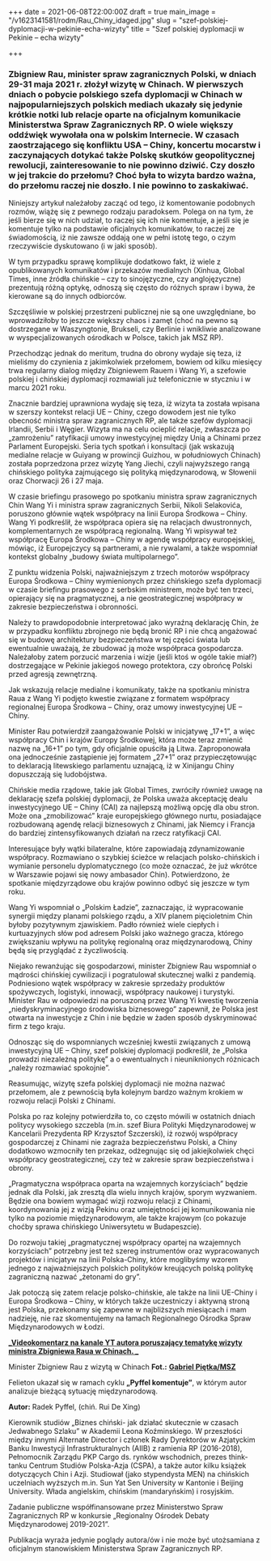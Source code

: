 +++
date = 2021-06-08T22:00:00Z
draft = true
main_image = "/v1623141581/rodm/Rau_Chiny_idaged.jpg"
slug = "szef-polskiej-dyplomacji-w-pekinie-echa-wizyty"
title = "Szef polskiej dyplomacji w Pekinie – echa wizyty"

+++
### **Zbigniew Rau, minister spraw zagranicznych Polski, w dniach 29-31 maja 2021 r. złożył wizytę w Chinach. W pierwszych dniach o pobycie polskiego szefa dyplomacji w Chinach w najpopularniejszych polskich mediach ukazały się jedynie krótkie notki lub relacje oparte na oficjalnym komunikacie Ministerstwa Spraw Zagranicznych RP. O wiele większy oddźwięk wywołała ona w polskim Internecie. W czasach zaostrzającego się konfliktu USA – Chiny, koncertu mocarstw i zaczynających dotykać także Polskę skutków geopolitycznej rewolucji, zainteresowanie to nie powinno dziwić. Czy doszło w jej trakcie do przełomu? Choć była to wizyta bardzo ważna, do przełomu raczej nie doszło. I nie powinno to zaskakiwać.**

Niniejszy artykuł należałoby zacząć od tego, iż komentowanie podobnych rozmów, wiążę się z pewnego rodzaju paradoksem. Polega on na tym, że jeśli bierze się w nich udział, to raczej się ich nie komentuje, a jeśli się je komentuje tylko na podstawie oficjalnych komunikatów, to raczej ze świadomością, iż nie zawsze oddają one w pełni istotę tego, o czym rzeczywiście dyskutowano (i w jaki sposób).

W tym przypadku sprawę komplikuje dodatkowo fakt, iż wiele z opublikowanych komunikatów i przekazów medialnych (Xinhua, Global Times, inne źródła chińskie – czy to sinojęzyczne, czy anglojęzyczne) prezentują różną optykę, odnoszą się często do różnych spraw i bywa, że kierowane są do innych odbiorców.

Szczęśliwie w polskiej przestrzeni publicznej nie są one uwzględniane, bo wprowadziłoby to jeszcze większy chaos i zamęt (choć na pewno są dostrzegane w Waszyngtonie, Brukseli, czy Berlinie i wnikliwie analizowane w wyspecjalizowanych ośrodkach w Polsce, takich jak MSZ RP).

Przechodząc jednak do meritum, trudna do obrony wydaje się teza, iż mieliśmy do czynienia z jakimkolwiek przełomem, bowiem od kilku miesięcy trwa regularny dialog między Zbigniewem Rauem i Wang Yi, a szefowie polskiej i chińskiej dyplomacji rozmawiali już telefonicznie w styczniu i w marcu 2021 roku.

Znacznie bardziej uprawniona wydaję się teza, iż wizyta ta została wpisana w szerszy kontekst relacji UE – Chiny, czego dowodem jest nie tylko obecność ministra spraw zagranicznych RP, ale także szefów dyplomacji Irlandii, Serbii i Węgier. Wizyta ma na celu ocieplić relacje, zwłaszcza po „zamrożeniu” ratyfikacji umowy inwestycyjnej między Unią a Chinami przez Parlament Europejski. Seria tych spotkań i konsultacji (jak wskazują medialne relacje w Guiyang w prowincji Guizhou, w południowych Chinach) została poprzedzona przez wizytę Yang Jiechi, czyli najwyższego rangą chińskiego polityka zajmującego się polityką międzynarodową, w Słowenii oraz Chorwacji 26 i 27 maja.

W czasie briefingu prasowego po spotkaniu ministra spraw zagranicznych Chin Wang Yi i ministra spraw zagranicznych Serbii, Nikoli Selakovića, poruszono głównie wątek współpracy na linii Europa Środkowa – Chiny. Wang Yi podkreślił, że współpraca opiera się na relacjach dwustronnych, komplementarnych ze współpracą regionalną. Wang Yi wpisywał też współpracę Europa Środkowa – Chiny w agendę współpracy europejskiej, mówiąc, iż Europejczycy są partnerami, a nie rywalami, a także wspomniał kontekst globalny „budowy świata multipolarnego”.

Z punktu widzenia Polski, najważniejszym z trzech motorów współpracy Europa Środkowa – Chiny wymienionych przez chińskiego szefa dyplomacji w czasie briefingu prasowego z serbskim ministrem, może być ten trzeci, opierający się na pragmatycznej, a nie geostrategicznej współpracy w zakresie bezpieczeństwa i obronności.

Należy to prawdopodobnie interpretować jako wyraźną deklarację Chin, że w przypadku konfliktu zbrojnego nie będą bronić RP i nie chcą angażować się w budowę architektury bezpieczeństwa w tej części świata lub ewentualnie uważają, że zbudować ją może współpraca gospodarcza. Należałoby zatem porzucić marzenia i wizje (jeśli ktoś w ogóle takie miał?) dostrzegające w Pekinie jakiegoś nowego protektora, czy obrońcę Polski przed agresją zewnętrzną.

Jak wskazują relacje medialne i komunikaty, także na spotkaniu ministra Raua z Wang Yi podjęto kwestie związane z formatem współpracy regionalnej Europa Środkowa – Chiny, oraz umowy inwestycyjnej UE – Chiny.

Minister Rau potwierdził zaangażowanie Polski w inicjatywę „17+1”, a więc współpracy Chin i krajów Europy Środkowej, która może teraz zmienić nazwę na „16+1” po tym, gdy oficjalnie opuściła ją Litwa. Zaproponowała ona jednocześnie zastąpienie jej formatem „27+1” oraz przypieczętowując to deklaracją litewskiego parlamentu uznającą, iż w Xinijangu Chiny dopuszczają się ludobójstwa.

Chińskie media rządowe, takie jak Global Times, zwróciły również uwagę na deklarację szefa polskiej dyplomacji, że Polska uważa akceptację dealu inwestycyjnego UE – Chiny (CAI) za najlepszą możliwą opcję dla obu stron. Może ona „zmobilizować” kraje europejskiego głównego nurtu, posiadające rozbudowaną agendę relacji biznesowych z Chinami, jak Niemcy i Francja do bardziej zintensyfikowanych działań na rzecz ratyfikacji CAI.

Interesujące były wątki bilateralne, które zapowiadają zdynamizowanie współpracy. Rozmawiano o szybkiej ścieżce w relacjach polsko-chińskich i wymianie personelu dyplomatycznego (co może oznaczać, że już wkrótce w Warszawie pojawi się nowy ambasador Chin). Potwierdzono, że spotkanie międzyrządowe obu krajów powinno odbyć się jeszcze w tym roku.

Wang Yi wspomniał o „Polskim Ładzie”, zaznaczając, iż wypracowanie synergii między planami polskiego rządu, a XIV planem pięcioletnim Chin byłoby pozytywnym zjawiskiem. Padło również wiele ciepłych i kurtuazyjnych słów pod adresem Polski jako ważnego gracza, którego zwiększaniu wpływu na politykę regionalną oraz międzynarodową, Chiny będą się przyglądać z życzliwością.

Niejako rewanżując się gospodarzowi, minister Zbigniew Rau wspomniał o mądrości chińskiej cywilizacji i pogratulował skutecznej walki z pandemią. Podniesiono wątek współpracy w zakresie sprzedaży produktów spożywczych, logistyki, innowacji, współpracy naukowej i turystyki. Minister Rau w odpowiedzi na poruszoną przez Wang Yi kwestię tworzenia „niedyskryminacyjnego środowiska biznesowego” zapewnił, że Polska jest otwarta na inwestycje z Chin i nie będzie w żaden sposób dyskryminować firm z tego kraju.

Odnosząc się do wspomnianych wcześniej kwestii związanych z umową inwestycyjną UE – Chiny, szef polskiej dyplomacji podkreślił, że „Polska prowadzi niezależną politykę” a o ewentualnych i nieuniknionych różnicach „należy rozmawiać spokojnie”.

Reasumując, wizytę szefa polskiej dyplomacji nie można nazwać przełomem, ale z pewnością była kolejnym bardzo ważnym krokiem w rozwoju relacji Polski z Chinami.

Polska po raz kolejny potwierdziła to, co często mówili w ostatnich dniach politycy wysokiego szczebla (m.in. szef Biura Polityki Międzynarodowej w Kancelarii Prezydenta RP Krzysztof Szczerski), iż rozwój współpracy gospodarczej z Chinami nie zagraża bezpieczeństwu Polski, a Chiny dodatkowo wzmocniły ten przekaz, odżegnując się od jakiejkolwiek chęci współpracy geostrategicznej, czy też w zakresie spraw bezpieczeństwa i obrony.

„Pragmatyczna współpraca oparta na wzajemnych korzyściach” będzie jednak dla Polski, jak zresztą dla wielu innych krajów, sporym wyzwaniem. Będzie ona bowiem wymagać wizji rozwoju relacji z Chinami, koordynowania jej z wizją Pekinu oraz umiejętności jej komunikowania nie tylko na poziomie międzynarodowym, ale także krajowym (co pokazuje choćby sprawa chińskiego Uniwersytetu w Budapeszcie).

Do rozwoju takiej „pragmatycznej współpracy opartej na wzajemnych korzyściach” potrzebny jest też szereg instrumentów oraz wypracowanych projektów i inicjatyw na linii Polska-Chiny, które moglibyśmy wzorem jednego z najważniejszych polskich polityków kreujących polską politykę zagraniczną nazwać „żetonami do gry”.

Jak potoczą się zatem relacje polsko-chińskie, ale także na linii UE-Chiny i Europa Środkowa – Chiny, w których także uczestniczy i aktywną stroną jest Polska, przekonamy się zapewne w najbliższych miesiącach i mam nadzieję, nie raz skomentujemy na łamach Regionalnego Ośrodka Spraw Międzynarodowych w Łodzi.

[**_Videokomentarz na kanale YT autora poruszający tematykę wizyty ministra Zbigniewa Raua w Chinach.  _**](https://www.youtube.com/watch?v=AL0y___c678 "https://www.youtube.com/watch?v=AL0y___c678")

Minister Zbigniew Rau z wizytą w Chinach **Fot.:** [**Gabriel Piętka/MSZ**](https://www.gov.pl/web/dyplomacja/minister-rau-z-wizyta-w-chinach "https://www.gov.pl/web/dyplomacja/minister-rau-z-wizyta-w-chinach")

Felieton ukazał się w ramach cyklu **„Pyffel komentuje”**, w którym autor analizuje bieżącą sytuację międzynarodową.

**Autor:** Radek Pyffel, (chiń. Rui De Xing)

Kierownik studiów „Biznes chiński- jak działać skutecznie w czasach Jedwabnego Szlaku” w Akademii Leona Koźminskiego. W przeszłości między innymi Alternate Director i członek Rady Dyrektorów w Azjatyckim Banku Inwestycji Infrastrukturalnych (AIIB) z ramienia RP (2016-2018), Pełnomocnik Zarządu PKP Cargo ds. rynków wschodnich, prezes think-tanku Centrum Studiów Polska-Azja (CSPA), a także autor kilku książek dotyczących Chin i Azji. Studiował (jako stypendysta MEN) na chińskich uczelniach wyższych m.in. Sun Yat Sen University w Kantonie i Beijing University. Włada angielskim, chińskim (mandaryńskim) i rosyjskim.

Zadanie publiczne współfinansowane przez Ministerstwo Spraw Zagranicznych RP w konkursie „Regionalny Ośrodek Debaty Międzynarodowej 2019-2021”.

Publikacja wyraża jedynie poglądy autora/ów i nie może być utożsamiana z oficjalnym stanowiskiem Ministerstwa Spraw Zagranicznych RP.